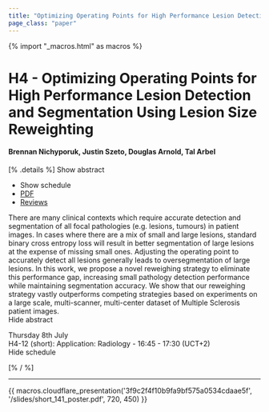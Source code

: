 ```yaml
---
title: "Optimizing Operating Points for High Performance Lesion Detection and Segmentation Using Lesion Size Reweighting"
page_class: "paper"
---
```


{% import "_macros.html" as macros %}

# H4 - Optimizing Operating Points for High Performance Lesion Detection and Segmentation Using Lesion Size Reweighting

#### Brennan Nichyporuk, Justin Szeto, Douglas Arnold, Tal Arbel

[% .details %]
<a class="toggle_visibility" data-selector=".abstract" data-level="3">Show abstract</a>
- <a class="toggle_visibility" data-selector=".schedule" data-level="3">Show schedule</a>
- <a href="https://openreview.net/pdf?id=yVYVzsNWvN">PDF</a>
- <a href="https://openreview.net/forum?id=yVYVzsNWvN">Reviews</a>

<p>
    <span class="abstract">
        There are many clinical contexts which require accurate detection and segmentation of all focal pathologies (e.g. lesions, tumours) in patient images. In cases where there are a mix of small and large lesions, standard binary cross entropy loss will result in better segmentation of large lesions at the expense of missing small ones. Adjusting the operating point to accurately detect all lesions generally leads to oversegmentation of large lesions. In this work, we propose a novel reweighing strategy to eliminate this performance gap, increasing small pathology detection performance while maintaining segmentation accuracy. We show that our reweighing strategy vastly outperforms competing strategies based on experiments on a large scale, multi-scanner, multi-center dataset of Multiple Sclerosis patient images.
        <br>
        <span class="actions"><a class="toggle_visibility" data-level="2">Hide abstract</a></span>
    </span>
</p>

<p>
    <span class="schedule">
         Thursday 8th July<br>H4-12 (short): Application: Radiology - 16:45 - 17:30 (UCT+2)
        <br>
        <span class="actions"><a class="toggle_visibility" data-level="2">Hide schedule</a></span>
    </span>
</p>

[% / %]


---

{{ macros.cloudflare_presentation('3f9c2f4f10b9fa9bf575a0534cdaae5f', '/slides/short_141_poster.pdf', 720, 450) }}
